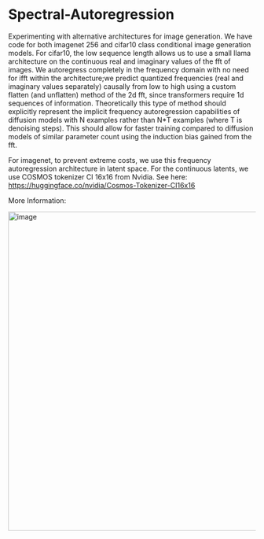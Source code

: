 # Spectral-Autoregression
Experimenting with alternative architectures for image generation. We have code for both imagenet 256 and cifar10 class conditional image generation models. For cifar10, the low sequence length allows us to use a small llama architecture on the continuous real and imaginary values of the fft of images. We autoregress completely in the frequency domain with no need for ifft within the architecture;we predict quantized frequencies (real and imaginary values separately) causally from low to high using a custom flatten (and unflatten) method of the 2d fft, since transformers require 1d sequences of information. Theoretically this type of method should explicitly represent the implicit frequency autoregression capabilities of diffusion models with N examples rather than N*T examples (where T is denoising steps). This should allow for faster training compared to diffusion models of similar parameter count using the induction bias gained from the fft.

For imagenet, to prevent extreme costs, we use this frequency autoregression architecture in latent space. For the continuous latents, we use COSMOS tokenizer CI 16x16 from Nvidia. See here:
https://huggingface.co/nvidia/Cosmos-Tokenizer-CI16x16


More Information:

<img width="649" alt="image" src="https://github.com/user-attachments/assets/a906ed6c-5c44-4d92-9694-fc5e9039768a">




